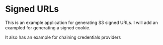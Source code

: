 # Signed URLs

This is an example application for generating S3 signed URLs. I will add
an exampled for generating a signed cookie.

It also has an example for chaining credentials providers
